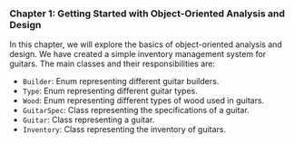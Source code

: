 ### Chapter 1: Getting Started with Object-Oriented Analysis and Design

In this chapter, we will explore the basics of object-oriented analysis and design. We have created a simple inventory management system for guitars. The main classes and their responsibilities are:

-  `Builder`: Enum representing different guitar builders.
-  `Type`: Enum representing different guitar types.
-  `Wood`: Enum representing different types of wood used in guitars.
-  `GuitarSpec`: Class representing the specifications of a guitar.
-  `Guitar`: Class representing a guitar.
-  `Inventory`: Class representing the inventory of guitars.

